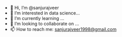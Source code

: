 - 👋 Hi, I’m @sanjurajveer
- 👀 I’m interested in  data science...
- 🌱 I’m currently learning  ...
- 💞️ I’m looking to collaborate on ...
- 📫 How to reach me: sanjurajveer1998@gmail.com

<!---
sanjurajveer/sanjurajveer is a ✨ special ✨ repository because its `README.md` (this file) appears on your GitHub profile.
You can click the Preview link to take a look at your changes.
--->
